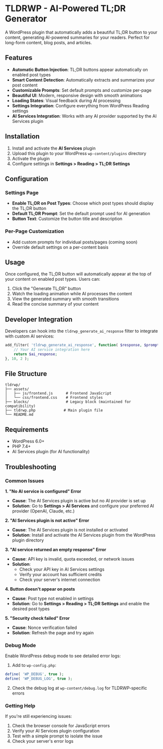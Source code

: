 # TLDRWP - AI-Powered TL;DR Generator

A WordPress plugin that automatically adds a beautiful TL;DR button to your content, generating AI-powered summaries for your readers. Perfect for long-form content, blog posts, and articles.

## Features

- **Automatic Button Injection**: TL;DR buttons appear automatically on enabled post types
- **Smart Content Detection**: Automatically extracts and summarizes your post content
- **Customizable Prompts**: Set default prompts and customize per-page
- **Beautiful UI**: Modern, responsive design with smooth animations
- **Loading States**: Visual feedback during AI processing
- **Settings Integration**: Configure everything from WordPress Reading settings
- **AI Services Integration**: Works with any AI provider supported by the AI Services plugin

## Installation

1. Install and activate the **AI Services** plugin
2. Upload this plugin to your WordPress `wp-content/plugins` directory
3. Activate the plugin
4. Configure settings in **Settings > Reading > TL;DR Settings**

## Configuration

### Settings Page
- **Enable TL;DR on Post Types**: Choose which post types should display the TL;DR button
- **Default TL;DR Prompt**: Set the default prompt used for AI generation
- **Button Text**: Customize the button title and description

### Per-Page Customization
- Add custom prompts for individual posts/pages (coming soon)
- Override default settings on a per-content basis

## Usage

Once configured, the TL;DR button will automatically appear at the top of your content on enabled post types. Users can:

1. Click the "Generate TL;DR" button
2. Watch the loading animation while AI processes the content
3. View the generated summary with smooth transitions
4. Read the concise summary of your content

## Developer Integration

Developers can hook into the `tldrwp_generate_ai_response` filter to integrate with custom AI services:

```php
add_filter( 'tldrwp_generate_ai_response', function( $response, $prompt ) {
    // Your AI service integration here
    return $ai_response;
}, 10, 2 );
```

## File Structure

```
tldrwp/
├── assets/
│   ├── js/frontend.js      # Frontend JavaScript
│   └── css/frontend.css    # Frontend styles
├── blocks/                 # Legacy block (maintained for compatibility)
├── tldrwp.php             # Main plugin file
└── README.md
```

## Requirements

- WordPress 6.0+
- PHP 7.4+
- AI Services plugin (for AI functionality)

## Troubleshooting

### Common Issues

**1. "No AI service is configured" Error**
- **Cause**: The AI Services plugin is active but no AI provider is set up
- **Solution**: Go to **Settings > AI Services** and configure your preferred AI provider (OpenAI, Claude, etc.)

**2. "AI Services plugin is not active" Error**
- **Cause**: The AI Services plugin is not installed or activated
- **Solution**: Install and activate the AI Services plugin from the WordPress plugin directory

**3. "AI service returned an empty response" Error**
- **Cause**: API key is invalid, quota exceeded, or network issues
- **Solution**: 
  - Check your API key in AI Services settings
  - Verify your account has sufficient credits
  - Check your server's internet connection

**4. Button doesn't appear on posts**
- **Cause**: Post type not enabled in settings
- **Solution**: Go to **Settings > Reading > TL;DR Settings** and enable the desired post types

**5. "Security check failed" Error**
- **Cause**: Nonce verification failed
- **Solution**: Refresh the page and try again

### Debug Mode

Enable WordPress debug mode to see detailed error logs:

1. Add to `wp-config.php`:
```php
define( 'WP_DEBUG', true );
define( 'WP_DEBUG_LOG', true );
```

2. Check the debug log at `wp-content/debug.log` for TLDRWP-specific errors

### Getting Help

If you're still experiencing issues:

1. Check the browser console for JavaScript errors
2. Verify your AI Services plugin configuration
3. Test with a simple prompt to isolate the issue
4. Check your server's error logs
